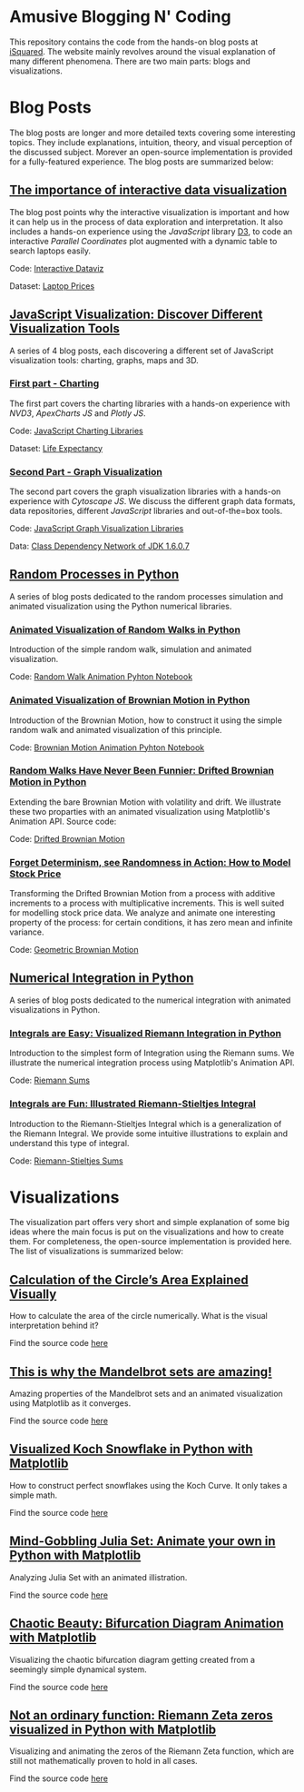 # Amusive Blogging N' Coding

This repository contains the code from the hands-on blog posts at [iSquared](https://isquared.digital/). The website
mainly revolves around the visual explanation of many different phenomena. There are two main parts: blogs and visualizations.

# Blog Posts
The blog posts are longer and more detailed texts covering some interesting topics. They include explanations,
intuition, theory, and visual perception of the discussed subject. Morever an open-source implementation
is provided for a fully-featured experience. The blog posts are summarized below:

## [The importance of interactive data visualization](https://isquared.digital/blog/2020-02-08-interactive-dataviz/)

The blog post points why the interactive visualization is important and how it can help us in the process
of data exploration and interpretation. It also includes a hands-on experience using the *JavaScript* library
[D3](https://d3js.org/), to code an interactive *Parallel Coordinates* plot augmented with a dynamic table to search
laptops easily.

Code: [Interactive Dataviz](/Interactive%20Dataviz) 

Dataset: [Laptop Prices](https://www.kaggle.com/ionaskel/laptop-prices)

## [JavaScript Visualization: Discover Different Visualization Tools](/JavaScript%20Visualization%20Zoo)

A series of 4 blog posts, each discovering a different set of JavaScript visualization tools: charting, graphs, maps
and 3D.

### [First part - Charting](https://isquared.digital/blog/2020-03-10-viz-tools-pt1/)
The first part covers the charting libraries with a hands-on experience with *NVD3*, *ApexCharts JS* and *Plotly JS*.

Code: [JavaScript Charting Libraries](/JavaScript%20Visualization%20Zoo/Charting)

Dataset: [Life Expectancy](https://ourworldindata.org/life-expectancy)

### [Second Part - Graph Visualization](https://isquared.digital/blog/2020-03-24-viz-tools-pt2-2/)

The second part covers the graph visualization libraries with a hands-on experience with *Cytoscape JS*.
We discuss the different graph data formats, data repositories, different *JavaScript* libraries and
out-of-the=box tools.

Code: [JavaScript Graph Visualization Libraries](/JavaScript%20Visualization%20Zoo/Graphs)

Data: [Class Dependency Network of JDK 1.6.0.7](http://konect.uni-koblenz.de/networks/subelj_jdk)

## [Random Processes in Python](/Random%20Processes)

A series of blog posts dedicated to the random processes simulation and animated visualization using the Python numerical
libraries.

### [Animated Visualization of Random Walks in Python](https://isquared.digital/blog/2020-04-12-random-walk/)

Introduction of the simple random walk, simulation and animated visualization.

Code: [Random Walk Animation Pyhton Notebook](/Random%20Processes/random_walk_animation.ipynb)

### [Animated Visualization of Brownian Motion in Python](https://isquared.digital/blog/2020-04-16-brownian-motion/)

Introduction of the Brownian Motion, how to construct it using the simple random walk and animated visualization of this principle.

Code: [Brownian Motion Animation Pyhton Notebook](/Random%20Processes/brownian_motion_animation.ipynb)

### [Random Walks Have Never Been Funnier: Drifted Brownian Motion in Python](https://isquared.digital/blog/2020-05-01-drifted-brownian-motion/)

Extending the bare Brownian Motion with volatility and drift. We illustrate these two proparties with an animated visualization using Matplotlib's Animation API. Source code:

Code: [Drifted Brownian Motion](/Random%20Processes/drifted_brownian_motion.ipynb)

### [Forget Determinism, see Randomness in Action: How to Model Stock Price](https://isquared.digital/blog/2020-05-17-geometric-brownian-motion/)

Transforming the Drifted Brownian Motion from a process with additive increments to a process with multiplicative
increments. This is well suited for modelling stock price data. We analyze and animate one interesting property of
the process: for certain conditions, it has zero mean and infinite variance.

Code: [Geometric Brownian Motion](/Random%20Processes/geometric_brownian_motion.ipynb)

## [Numerical Integration in Python](/Integration)

A series of blog posts dedicated to the numerical integration with animated visualizations in Python.

### [Integrals are Easy: Visualized Riemann Integration in Python](https://isquared.digital/blog/2020-05-27-riemann-integration/)

Introduction to the simplest form of Integration using the Riemann sums. We illustrate the numerical integration
process using Matplotlib's Animation API.

Code: [Riemann Sums](/Integration/riemann_sums.ipynb)

### [Integrals are Fun: Illustrated Riemann-Stieltjes Integral](https://ilievskiv.github.io/blog/2020-10-01-riemann-stieltjes-integration/)

Introduction to the Riemann-Stieltjes Integral which is a generalization of the Riemann Integral. We provide some
intuitive illustrations to explain and understand this type of integral.

Code: [Riemann-Stieltjes Sums](/Integration/rieman_stieltjes_sums.ipynb)

# Visualizations

The visualization part offers very short and simple explanation of some big ideas where the main focus is
put on the visualizations and how to create them. For completeness, the open-source implementation is provided
here. The list of visualizations is summarized below:

## [Calculation of the Circle’s Area Explained Visually](https://isquared.digital/visualizations/2020-06-07-area-circle/)

How to calculate the area of the circle numerically. What is the visual interpretation behind it?

Find the source code [here](/Visualizations/calculate_area_animation.ipynb)

## [This is why the Mandelbrot sets are amazing!](https://isquared.digital/visualizations/2020-06-11-mandelbrot/)

Amazing properties of the Mandelbrot sets and an animated visualization using Matplotlib as it converges.

Find the source code [here](/Visualizations/mandelbrot.ipynb)

## [Visualized Koch Snowflake in Python with Matplotlib](https://isquared.digital/visualizations/2020-06-15-koch-curve/)

How to construct perfect snowflakes using the Koch Curve. It only takes a simple math.

Find the source code [here](/Visualizations/snowflake.ipynb)

## [Mind-Gobbling Julia Set: Animate your own in Python with Matplotlib](https://isquared.digital/visualizations/2020-06-26-julia-set/)

Analyzing Julia Set with an animated illistration.

Find the source code [here](/Visualizations/julia_set.ipynb)

## [Chaotic Beauty: Bifurcation Diagram Animation with Matplotlib](https://isquared.digital/visualizations/2020-11-18-bufurcation-diagram/)

Visualizing the chaotic bifurcation diagram getting created from a seemingly simple dynamical system.

Find the source code [here](/Visualizations/bifurcation_diagram.ipynb.ipynb)

## [Not an ordinary function: Riemann Zeta zeros visualized in Python with Matplotlib](https://isquared.digital/visualizations/2021-02-25-riemann-zeta-zeros)

Visualizing and animating the zeros of the Riemann Zeta function, which are still not mathematically
proven to hold in all cases.

Find the source code [here](/Visualizations/riemann_zeta_zeros.ipynb)